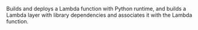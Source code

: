 Builds and deploys a Lambda function with Python runtime, and builds a Lambda layer with library dependencies and associates it with the Lambda function.
